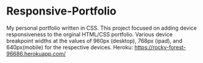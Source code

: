 # Responsive-Portfolio
My personal portfolio written in CSS. This project focused on adding device responsiveness to the orginal HTML/CSS portfolio. Various device breakpoint widths at the values of 960px (desktop), 768px (ipad), and 640px(mobile) for the respective devices. 
Heroku: https://rocky-forest-96686.herokuapp.com/
